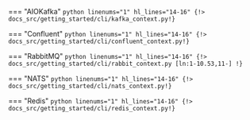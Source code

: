 === "AIOKafka"
    ```python linenums="1" hl_lines="14-16"
    {!> docs_src/getting_started/cli/kafka_context.py!}
    ```

=== "Confluent"
    ```python linenums="1" hl_lines="14-16"
    {!> docs_src/getting_started/cli/confluent_context.py!}
    ```

=== "RabbitMQ"
    ```python linenums="1" hl_lines="14-16"
    {!> docs_src/getting_started/cli/rabbit_context.py [ln:1-10.53,11-] !}
    ```

=== "NATS"
    ```python linenums="1" hl_lines="14-16"
    {!> docs_src/getting_started/cli/nats_context.py!}
    ```

=== "Redis"
    ```python linenums="1" hl_lines="14-16"
    {!> docs_src/getting_started/cli/redis_context.py!}
    ```
